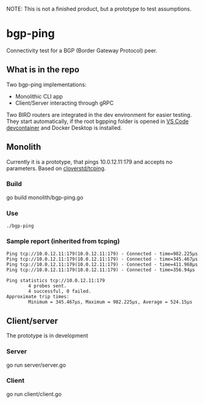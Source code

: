 NOTE: This is not a finished product, but a prototype to test assumptions.

# bgp-ping
Connectivity test for a BGP (Border Gateway Protocol) peer. 

## What is in the repo

Two bgp-ping implementations:
- Monolithic CLI app
- Client/Server interacting through gRPC

Two BIRD routers are integrated in the dev environment for easier testing. They start automatically, if the root bgpping folder is opened in [VS Code devcontainer](https://code.visualstudio.com/docs/remote/containers) and Docker Desktop is installed.

## Monolith

Currently it is a prototype, that pings 10.0.12.11:179 and accepts no parameters. Based on [cloverstd/tcping](https://github.com/cloverstd/tcping).

### Build
go build monolith/bgp-ping.go

### Use
`./bgp-ping`

### Sample report (inherited from tcping)
```
Ping tcp://10.0.12.11:179(10.0.12.11:179) - Connected - time=982.225µs
Ping tcp://10.0.12.11:179(10.0.12.11:179) - Connected - time=345.467µs
Ping tcp://10.0.12.11:179(10.0.12.11:179) - Connected - time=411.968µs
Ping tcp://10.0.12.11:179(10.0.12.11:179) - Connected - time=356.94µs

Ping statistics tcp://10.0.12.11:179
        4 probes sent.
        4 successful, 0 failed.
Approximate trip times:
        Minimum = 345.467µs, Maximum = 982.225µs, Average = 524.15µs
```

## Client/server
The prototype is in development

### Server
go run server/server.go

### Client
go run client/client.go
